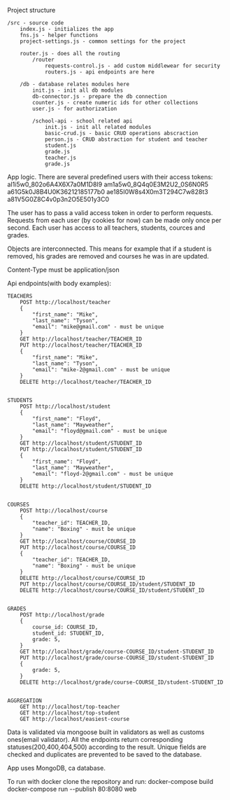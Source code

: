 Project structure

	/src - source code
		index.js - initializes the app
		fns.js - helper functions
		project-settings.js - common settings for the project
		
		router.js - does all the routing
			/router
				requests-control.js - add custom middlewear for security
				routers.js - api endpoints are here
		
		/db - database relates modules here
			init.js - init all db modules
			db-connector.js - prepare the db connection
			counter.js - create numeric ids for other collections
			user.js - for authorization
			
			/school-api - school related api
				init.js - init all related modules
				basic-crud.js - basic CRUD operations abscraction
				person.js - CRUD abstraction for student and teacher
				student.js
				grade.js
				teacher.js
				grade.js

		
App logic.
There are several predefined users with their access tokens:
	aI1i5w0_802o6A4X6X7a0M1D8I9
	am1a5w0_8Q4q0E3M2U2_0S6N0R5
	a61G5k0J8B4U0K36212185177b0
	ae185I0W8s4X0m3T294C7w828t3
	a81V5G0Z8C4v0p3n2O5E501y3C0

The user has to pass a valid access token in order to perform requests.
Requests from each user (by cookies for now) can be made only once per second.
Each user has access to all teachers, students, cources and grades.

Objects are interconnected. This means for example that if a student is removed, his grades are removed and courses he was in are updated.  

Content-Type must be application/json

Api endpoints(with body examples):

	TEACHERS
		POST http://localhost/teacher
		{
			"first_name": "Mike",
			"last_name": "Tyson",
			"email": "mike@gmail.com" - must be unique
		}
		GET http://localhost/teacher/TEACHER_ID
		PUT http://localhost/teacher/TEACHER_ID
		{
			"first_name": "Mike",
			"last_name": "Tyson",
			"email": "mike-2@gmail.com" - must be unique
		}
		DELETE http://localhost/teacher/TEACHER_ID
	
	
	STUDENTS
		POST http://localhost/student
		{
			"first_name": "Floyd",
			"last_name": "Mayweather",
			"email": "floyd@gmail.com" - must be unique
		}
		GET http://localhost/student/STUDENT_ID
		PUT http://localhost/student/STUDENT_ID
		{
			"first_name": "Floyd",
			"last_name": "Mayweather",
			"email": "floyd-2@gmail.com" - must be unique
		}
		DELETE http://localhost/student/STUDENT_ID
	
	
	COURSES
		POST http://localhost/course
		{
			"teacher_id": TEACHER_ID,
			"name": "Boxing" - must be unique
		}
		GET http://localhost/course/COURSE_ID
		PUT http://localhost/course/COURSE_ID
		{
			"teacher_id": TEACHER_ID,
			"name": "Boxing" - must be unique
		}
		DELETE http://localhost/course/COURSE_ID
		PUT http://localhost/course/COURSE_ID/student/STUDENT_ID
		DELETE http://localhost/course/COURSE_ID/student/STUDENT_ID
	
	
	GRADES
		POST http://localhost/grade
		{
			course_id: COURSE_ID,
			student_id: STUDENT_ID,
			grade: 5,
		}
		GET http://localhost/grade/course-COURSE_ID/student-STUDENT_ID
		PUT http://localhost/grade/course-COURSE_ID/student-STUDENT_ID
		{
			grade: 5,
		}
		DELETE http://localhost/grade/course-COURSE_ID/student-STUDENT_ID
	
	
	AGGREGATION
		GET http://localhost/top-teacher
		GET http://localhost/top-student
		GET http://localhost/easiest-course


Data is validated via mongoose built in validators as well as customs ones(email validator).
All the endpoints return corresponding statuses(200,400,404,500) according to the result.
Unique fields are checked and duplicates are prevented to be saved to the database.

App uses MongoDB, ca database.

To run with docker clone the repository and run:
docker-compose build
docker-compose run --publish 80:8080 web















